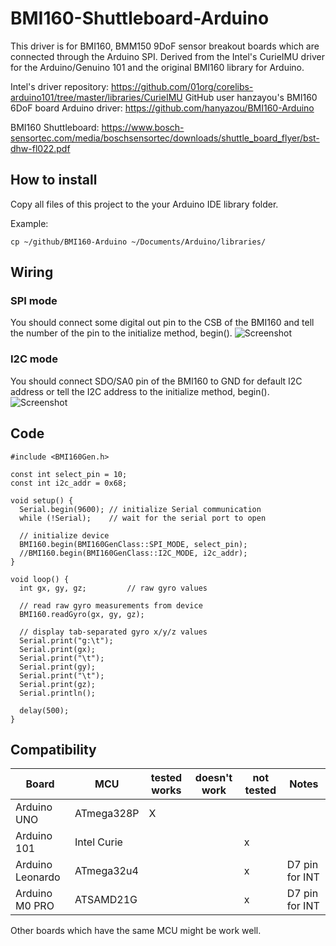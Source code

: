 # BMI160-Shuttleboard-Arduino

This driver is for BMI160, BMM150 9DoF sensor breakout boards which are connected through the Arduino SPI.
Derived from the Intel's CurieIMU driver for the Arduino/Genuino 101 and the original BMI160 library for Arduino.

Intel's driver repository: https://github.com/01org/corelibs-arduino101/tree/master/libraries/CurieIMU
GitHub user hanzayou's BMI160 6DoF board Arduino driver: https://github.com/hanyazou/BMI160-Arduino

BMI160 Shuttleboard: https://www.bosch-sensortec.com/media/boschsensortec/downloads/shuttle_board_flyer/bst-dhw-fl022.pdf

## How to install
Copy all files of this project to the your Arduino IDE library folder.

Example:
```
cp ~/github/BMI160-Arduino ~/Documents/Arduino/libraries/
```
## Wiring

### SPI mode
You should connect some digital out pin to the CSB of the BMI160 and tell the number of the pin to the initialize method, begin().
![Screenshot](files/circuit.png)

### I2C mode
You should connect SDO/SA0 pin of the BMI160 to GND for default I2C address or tell the I2C address to the initialize method, begin().
![Screenshot](files/wiring2.png)

## Code
```
#include <BMI160Gen.h>

const int select_pin = 10;
const int i2c_addr = 0x68;

void setup() {
  Serial.begin(9600); // initialize Serial communication
  while (!Serial);    // wait for the serial port to open

  // initialize device
  BMI160.begin(BMI160GenClass::SPI_MODE, select_pin);
  //BMI160.begin(BMI160GenClass::I2C_MODE, i2c_addr);
}

void loop() {
  int gx, gy, gz;         // raw gyro values

  // read raw gyro measurements from device
  BMI160.readGyro(gx, gy, gz);

  // display tab-separated gyro x/y/z values
  Serial.print("g:\t");
  Serial.print(gx);
  Serial.print("\t");
  Serial.print(gy);
  Serial.print("\t");
  Serial.print(gz);
  Serial.println();

  delay(500);
}
```

## Compatibility

Board           |MCU         |tested works|doesn't work|not tested| Notes
----------------|------------|------------|------------|----------|-----
Arduino UNO     |ATmega328P  | X         |            |          |
Arduino 101     |Intel Curie |           |            | x        |
Arduino Leonardo|ATmega32u4  |           |            | x        | D7 pin for INT
Arduino M0 PRO  |ATSAMD21G   |           |            | x        | D7 pin for INT

Other boards which have the same MCU might be work well.
